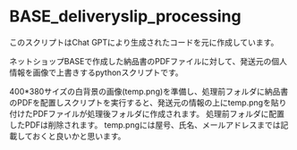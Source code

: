 # BASE_deliveryslip_processing
このスクリプトはChat GPTにより生成されたコードを元に作成しています。

ネットショップBASEで作成した納品書のPDFファイルに対して、発送元の個人情報を画像で上書きするpythonスクリプトです。

400*380サイズの白背景の画像(temp.png)を準備し、処理前フォルダに納品書のPDFを配置しスクリプトを実行すると、発送元の情報の上にtemp.pngを貼り付けたPDFファイルが処理後フォルダに作成されます。
処理前フォルダに配置したPDFは削除されます。
temp.pngには屋号、氏名、メールアドレスまでは記載しておくと良いかと思います。
